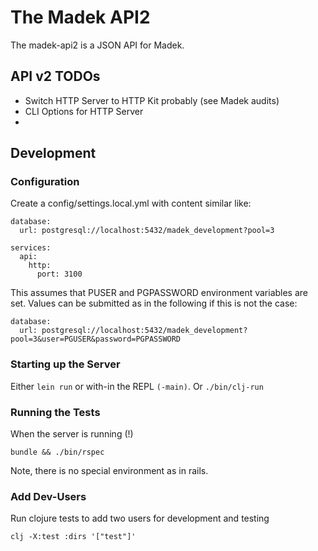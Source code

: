 # The Madek API2

The madek-api2 is a JSON API for Madek.


## API v2 TODOs

* Switch HTTP Server to HTTP Kit probably (see Madek audits)
* CLI Options for HTTP Server
* 

## Development

### Configuration

Create a config/settings.local.yml with content similar like:

    database:
      url: postgresql://localhost:5432/madek_development?pool=3

    services:
      api:
        http:
          port: 3100

This assumes that PUSER and PGPASSWORD environment variables are set. Values
can be submitted as in the following if this is not the case:

    database:
      url: postgresql://localhost:5432/madek_development?pool=3&user=PGUSER&password=PGPASSWORD

### Starting up the Server

Either `lein run` or with-in the REPL  `(-main)`.
Or `./bin/clj-run`

### Running the Tests

When the server is running (!)

    bundle && ./bin/rspec

Note, there is no special environment as in rails.

### Add Dev-Users

Run clojure tests to add two users for development and testing

`clj -X:test :dirs '["test"]'`



